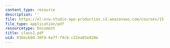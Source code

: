 ```yaml
---
content_type: resource
description: ''
file: https://ol-ocw-studio-app-production.s3.amazonaws.com/courses/15-535-business-analysis-using-financial-statements-spring-2003/836ec69d30fd6e7f74cbc32ea03e920e_class2.pdf
file_type: application/pdf
resourcetype: Document
title: class2.pdf
uid: 836ec69d-30fd-6e7f-74cb-c32ea03e920e
---
```

